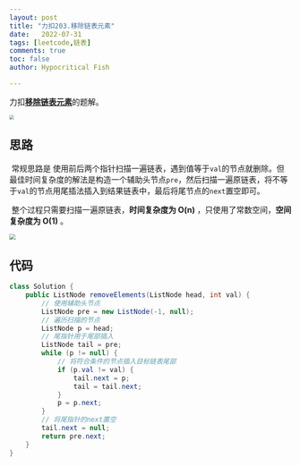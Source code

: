 ```yaml
---
layout: post
title: "力扣203.移除链表元素"
date:   2022-07-31
tags: [leetcode,链表]
comments: true
toc: false
author: Hypocritical Fish

---
```


力扣[**移除链表元素**](https://leetcode.cn/problems/remove-linked-list-elements/)的题解。<!-- more -->

<img src="https://hypofish-crowdfunding.oss-cn-shanghai.aliyuncs.com/myblog/20220731140233.png" style="zoom:50%;" />

## 思路

​		常规思路是 使用前后两个指针扫描一遍链表，遇到值等于`val`的节点就删除。但最佳时间复杂度的解法是构造一个辅助头节点`pre`，然后扫描一遍原链表，将不等于`val`的节点用尾插法插入到结果链表中，最后将尾节点的`next`置空即可。

​		整个过程只需要扫描一遍原链表，**时间复杂度为 O(n)** ，只使用了常数空间，**空间复杂度为 O(1)** 。

<img src="https://hypofish-crowdfunding.oss-cn-shanghai.aliyuncs.com/myblog/20220731140327.png" style="zoom:67%;" />

## 代码

```java
class Solution {
    public ListNode removeElements(ListNode head, int val) {
		// 使用辅助头节点
		ListNode pre = new ListNode(-1, null);
		// 遍历扫描的节点
		ListNode p = head;
		// 尾指针用于尾部插入
		ListNode tail = pre;
		while (p != null) {
			// 将符合条件的节点插入目标链表尾部
			if (p.val != val) {
				tail.next = p;
				tail = tail.next;
			}
			p = p.next;
		}
		// 将尾指针的next置空
		tail.next = null;
		return pre.next;
	}
}
```